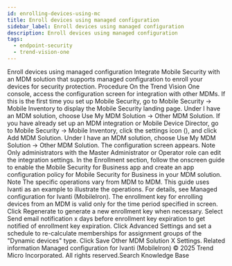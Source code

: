 ```yaml
---
id: enrolling-devices-using-mc
title: Enroll devices using managed configuration
sidebar_label: Enroll devices using managed configuration
description: Enroll devices using managed configuration
tags:
  - endpoint-security
  - trend-vision-one
---
```


 Enroll devices using managed configuration Integrate Mobile Security with an MDM solution that supports managed configuration to enroll your devices for security protection. Procedure On the Trend Vision One console, access the configuration screen for integration with other MDMs. If this is the first time you set up Mobile Security, go to Mobile Security → Mobile Inventory to display the Mobile Security landing page. Under I have an MDM solution, choose Use My MDM Solution → Other MDM Solution. If you have already set up an MDM integration or Mobile Device Director, go to Mobile Security → Mobile Inventory, click the settings icon (), and click Add MDM Solution. Under I have an MDM solution, choose Use My MDM Solution → Other MDM Solution. The configuration screen appears. Note Only administrators with the Master Administrator or Operator role can edit the integration settings. In the Enrollment section, follow the onscreen guide to enable the Mobile Security for Business app and create an app configuration policy for Mobile Security for Business in your MDM solution. Note The specific operations vary from MDM to MDM. This guide uses Ivanti as an example to illustrate the operations. For details, see Managed configuration for Ivanti (MobileIron). The enrollment key for enrolling devices from an MDM is valid only for the time period specified in screen. Click Regenerate to generate a new enrollment key when necessary. Select Send email notification x days before enrollment key expiration to get notified of enrollment key expiration. Click Advanced Settings and set a schedule to re-calculate memberships for assignment groups of the "Dynamic devices" type. Click Save Other MDM Solution X Settings. Related information Managed configuration for Ivanti (MobileIron) © 2025 Trend Micro Incorporated. All rights reserved.Search Knowledge Base